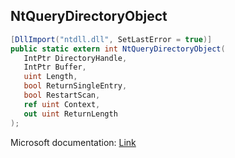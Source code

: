 ## NtQueryDirectoryObject

```csharp
[DllImport("ntdll.dll", SetLastError = true)]
public static extern int NtQueryDirectoryObject(
   IntPtr DirectoryHandle,
   IntPtr Buffer,
   uint Length,
   bool ReturnSingleEntry,
   bool RestartScan,
   ref uint Context,
   out uint ReturnLength
);
```

Microsoft documentation: [Link](https://learn.microsoft.com/en-us/windows/win32/devnotes/ntquerydirectoryobject)

